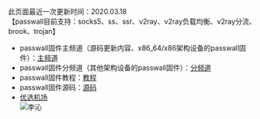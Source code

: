 此页面最近一次更新时间：2020.03.18        
【passwall目前支持：socks5、ss、ssr、v2ray、v2ray负载均衡、v2ray分流、brook、trojan】         
* passwall固件主频道（源码更新内容、x86_64/x86架构设备的passwall固件）：[主频道](https://t.me/passwall)               
* passwall固件分频道（其他架构设备的passwall固件）：[分频道](./sub.md)            
* passwall固件教程：[教程](./tips.md)           
* passwall固件源码：[源码](./code.md)          
* [优选机场](./air.md)               
![李沁](https://pic.downk.cc/item/5e6f62a0e83c3a1e3a8812e2.jpg)                     
                  
    
        
        
